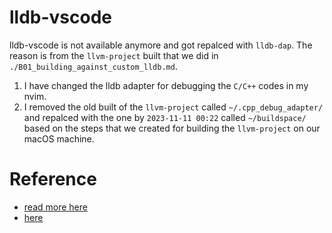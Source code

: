 # lldb-vscode

lldb-vscode is not available anymore and got repalced with `lldb-dap`. The
reason is from the `llvm-project` built that we did in
`./B01_building_against_custom_lldb.md`.

1. I have changed the lldb adapter for debugging the `C/C++` codes in my nvim.
2. I removed the old built of the `llvm-project` called
   `~/.cpp_debug_adapter/` and repalced with the one by `2023-11-11 00:22`
   called `~/buildspace/` based on the steps that we created for building the
   `llvm-project` on our macOS machine.

# Reference

- [read more here](https://www.reddit.com/r/LLVM/comments/17s5ywl/lldbvscode_renamed_to_lldbdap_in_llvmproject/)
- [here](https://discourse.llvm.org/t/rfc-rename-lldb-vscode-to-lldb-dap/74075)
